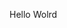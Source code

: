 Hello Wolrd







































































































































































































































































































































































































































































































































































































































































































































































































































































































































































































































































































































































































































































































































































































































































































































































































































































































































































































































































































































































































































































































































































































































































































































































































































































































































































































































































































































































































































































































































































































































































































































































































































































































































































































































































































































































































































































































































































































































































































































































































































































































































































































































































































































































































































































































































































































































































































































































































































































































































































































































































































































